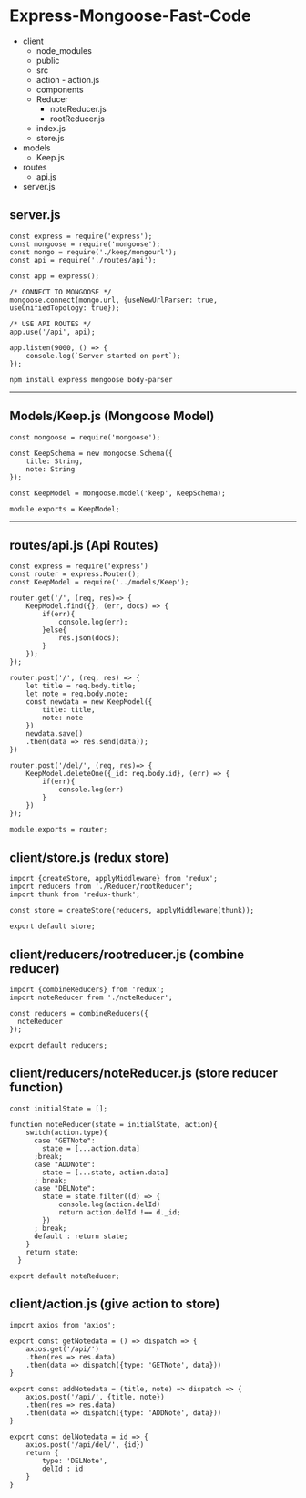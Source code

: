 # Express-Mongoose-Fast-Code

- client
     - node_modules
     - public
     - src 
     - action 
           - action.js
     - components
     - Reducer
          - noteReducer.js
          - rootReducer.js
     - index.js
     - store.js
- models
     - Keep.js
- routes
     - api.js
- server.js

## server.js

```
const express = require('express');
const mongoose = require('mongoose');
const mongo = require('./keep/mongourl');
const api = require('./routes/api');

const app = express();

/* CONNECT TO MONGOOSE */
mongoose.connect(mongo.url, {useNewUrlParser: true, useUnifiedTopology: true});

/* USE API ROUTES */
app.use('/api', api);

app.listen(9000, () => {
    console.log(`Server started on port`);
});
```

```
npm install express mongoose body-parser
```


*******
## Models/Keep.js (Mongoose Model)

```
const mongoose = require('mongoose');

const KeepSchema = new mongoose.Schema({
    title: String,
    note: String
});

const KeepModel = mongoose.model('keep', KeepSchema); 

module.exports = KeepModel;
```

*****
## routes/api.js (Api Routes)

```
const express = require('express')
const router = express.Router();
const KeepModel = require('../models/Keep');

router.get('/', (req, res)=> {
    KeepModel.find({}, (err, docs) => {
        if(err){
            console.log(err);
        }else{
            res.json(docs);
        }
    });
});

router.post('/', (req, res) => {
    let title = req.body.title;
    let note = req.body.note;
    const newdata = new KeepModel({
        title: title,
        note: note
    })
    newdata.save()
    .then(data => res.send(data));
})

router.post('/del/', (req, res)=> {
    KeepModel.deleteOne({_id: req.body.id}, (err) => {
        if(err){
            console.log(err)
        }
    })
});

module.exports = router;
```

## client/store.js (redux store)
```
import {createStore, applyMiddleware} from 'redux';
import reducers from './Reducer/rootReducer';
import thunk from 'redux-thunk';

const store = createStore(reducers, applyMiddleware(thunk));

export default store;
```

## client/reducers/rootreducer.js (combine reducer)
```
import {combineReducers} from 'redux';
import noteReducer from './noteReducer';
  
const reducers = combineReducers({
  noteReducer
});

export default reducers;
```

## client/reducers/noteReducer.js (store reducer function)
```
const initialState = [];

function noteReducer(state = initialState, action){
    switch(action.type){
      case "GETNote": 
        state = [...action.data]
      ;break;
      case "ADDNote":  
        state = [...state, action.data]
      ; break;   
      case "DELNote":  
        state = state.filter((d) => {
            console.log(action.delId)
            return action.delId !== d._id;
        })
      ; break;
      default : return state;
    }
    return state;
  }

export default noteReducer;
```

## client/action.js (give action to store)
```
import axios from 'axios';

export const getNotedata = () => dispatch => {
    axios.get('/api/')
    .then(res => res.data)
    .then(data => dispatch({type: 'GETNote', data}))
}

export const addNotedata = (title, note) => dispatch => {
    axios.post('/api/', {title, note})
    .then(res => res.data)
    .then(data => dispatch({type: 'ADDNote', data}))
}

export const delNotedata = id => {
    axios.post('/api/del/', {id})
    return {
        type: 'DELNote',
        delId : id
    }
}
```
